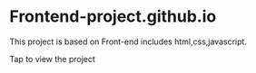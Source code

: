 # Frontend-project.github.io
This project is based on Front-end includes html,css,javascript.

Tap to view the project 
